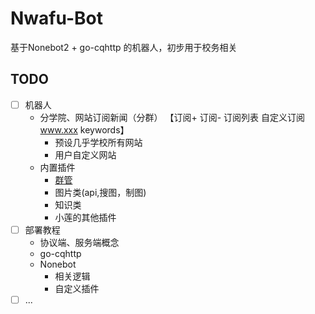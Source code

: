 # Nwafu-Bot
基于Nonebot2 + go-cqhttp 的机器人，初步用于校务相关

## TODO
- [ ] 机器人
  - 分学院、网站订阅新闻（分群） 【订阅+ 订阅- 订阅列表 自定义订阅 www.xxx keywords】
    - 预设几乎学校所有网站
    - 用户自定义网站
  - 内置插件
    - [群管](https://github.com/yzyyz1387/nonebot_plugin_admin)
    - 图片类(api,搜图，制图)
    - 知识类
    - 小莲的其他插件
- [ ] 部署教程
  - 协议端、服务端概念
  - go-cqhttp
  - Nonebot 
    - 相关逻辑 
    - 自定义插件
- [ ]   ...
